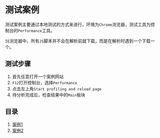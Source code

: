 # 测试案例

测试案例主要通过本地测试的方式来进行，环境为`Chrome`浏览器，测试工具为控制台的`Performance`工具。

`IE`浏览器中，所有`JS`脚本并不会在解析前就下载，而是在解析时遇到一个下载一个。

## 测试步骤

1. 首先任意打开一个案例网站
2. `F12`打开控制台，选择`Performance`
3. 点击左上角`Start profiling and reload page`
4. 待分析完成后，检查结果中的`Main`板块

## 目录

1. [案例1](./案例1/README.md)
2. [案例2](./案例2/README.md)